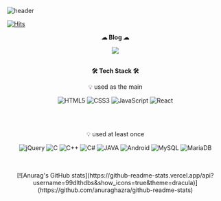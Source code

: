 ![header](https://capsule-render.vercel.app/api?type=waving&color=0:ff9a9e,100:fad0c4&fontColor=fff&height=300&section=header&text=Lee-SoYoon&fontSize=90&animation=fadeIn&fontAlignY=42)

[![Hits](https://hits.seeyoufarm.com/api/count/incr/badge.svg?url=https%3A%2F%2Fgithub.com%2F99dlthdbs%2Fhit-counter&count_bg=%23FF9A9E&title_bg=%23FF9A9E&icon=github.svg&icon_color=%23FAD0C4&title=hits&edge_flat=false)](https://hits.seeyoufarm.com)

<div align=center style="margin-bottom: 30px">
<p><b> ☁ Blog ☁ </b> </p>
<!-- tistory blog -->
  <a href="https://programmerplum.tistory.com/" target="_blank"><img src="https://img.shields.io/badge/TISTORY-000?style=flat-square&logo=Blogger&logoColor=white"/></a>
</div>


<div align=center>
<p><b> 🛠️ Tech Stack ️🛠️ </b> </p>
<div style="margin-bottom: 30px">
<p>💡 used as the main</p>
<!-- HTML5 -->
 <img alt="HTML5" src ="https://img.shields.io/badge/HTML5-E34F26.svg?&style=for-the-badge&logo=HTML5&logoColor=white"/>
 <!-- CSS3 -->
 <img alt="CSS3" src ="https://img.shields.io/badge/CSS3-1572B6.svg?&style=for-the-badge&logo=HTML5&logoColor=white"/>
 <!-- JavaScript -->
<img alt="JavaScript" src ="https://img.shields.io/badge/JavaScript-F7DF1E.svg?&style=for-the-badge&logo=JavaScript&logoColor=black"/>
<!-- React -->
<img alt="React" src ="https://img.shields.io/badge/React-61DAFB.svg?&style=for-the-badge&logo=React&logoColor=black"/>
</div>
<br>
<div style="margin-bottom: 30px">
<p>💡 used at least once</p>
<!-- jQuery -->
<img alt="jQuery" src ="https://img.shields.io/badge/jQuery-0769AD.svg?&style=for-the-badge&logo=jQuery&logoColor=white"/>
<!-- C -->
<img alt="C" src ="https://img.shields.io/badge/C-A8B9CC.svg?&style=for-the-badge&logo=C&logoColor=black"/>
<!-- C++ -->
<img alt="C++" src ="https://img.shields.io/badge/C++-00599C.svg?&style=for-the-badge&logo=C%2B%2B&logoColor=white"/>
<!-- C# -->
<img alt="C#" src ="https://img.shields.io/badge/C%23-239120.svg?&style=for-the-badge&logo=Csharp&logoColor=white"/>
<!-- JAVA -->
<img alt="JAVA" src="https://img.shields.io/badge/JAVA-007396?style=for-the-badge&logo=JAVA&logoColor=white"> 
<!-- Android -->
<img alt="Android" src="https://img.shields.io/badge/Android-3DDC84?style=for-the-badge&logo=Android&logoColor=white"> 
<!-- MySQL -->
<img alt="MySQL" src="https://img.shields.io/badge/MySQL-4479A1?style=for-the-badge&logo=MySQL&logoColor=white"> 
<!-- MariaDB -->
<img alt="MariaDB" src="https://img.shields.io/badge/MariaDB-003545?style=for-the-badge&logo=MariaDB&logoColor=white"> 
</div>
<br>
[![Anurag's GitHub stats](https://github-readme-stats.vercel.app/api?username=99dlthdbs&show_icons=true&theme=dracula)](https://github.com/anuraghazra/github-readme-stats)

</div>
